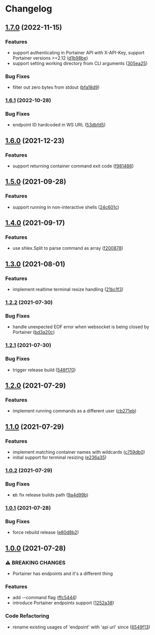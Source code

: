 # Changelog

## [1.7.0](https://www.github.com/devbranch-vadym/portainerssh/compare/v1.6.1...v1.7.0) (2022-11-15)


### Features

* support authenticating in Portainer API with X-API-Key, support Portainer versions >=2.12 ([d1b98be](https://www.github.com/devbranch-vadym/portainerssh/commit/d1b98bec3a3c4cda66adea73b315f2edb20e8dac))
* support setting working directory from CLI arguments ([305ea25](https://www.github.com/devbranch-vadym/portainerssh/commit/305ea256cdb09c8324683f887a7f89128338c57a))


### Bug Fixes

* filter out zero bytes from stdout ([bfa18d9](https://www.github.com/devbranch-vadym/portainerssh/commit/bfa18d96843847b38dc873c0aa7dcd5c88da6918))

### [1.6.1](https://www.github.com/devbranch-vadym/portainerssh/compare/v1.6.0...v1.6.1) (2022-10-28)


### Bug Fixes

* endpoint ID hardcoded in WS URL ([53dbfd5](https://www.github.com/devbranch-vadym/portainerssh/commit/53dbfd50f74ca21749609fbabc1761749034b522))

## [1.6.0](https://www.github.com/devbranch-vadym/portainerssh/compare/v1.5.0...v1.6.0) (2021-12-23)


### Features

* support returning container command exit code ([f981486](https://www.github.com/devbranch-vadym/portainerssh/commit/f981486a0763ee3fafae4785b748be50b3aed3f2))

## [1.5.0](https://www.github.com/devbranch-vadym/portainerssh/compare/v1.4.0...v1.5.0) (2021-09-28)


### Features

* support running in non-interactive shells ([24c601c](https://www.github.com/devbranch-vadym/portainerssh/commit/24c601c67943e8fa45cbee4cefed5907a019d926))

## [1.4.0](https://www.github.com/devbranch-vadym/portainerssh/compare/v1.3.0...v1.4.0) (2021-09-17)


### Features

* use shlex.Split to parse command as array ([f200878](https://www.github.com/devbranch-vadym/portainerssh/commit/f2008781e22e21bd1b399f0872f0960a85884f17))

## [1.3.0](https://www.github.com/devbranch-vadym/portainerssh/compare/v1.2.2...v1.3.0) (2021-08-01)


### Features

* implement realtime terminal resize handling ([21bc1f3](https://www.github.com/devbranch-vadym/portainerssh/commit/21bc1f32f69f50ec04ba72fd07129742e42f1149))

### [1.2.2](https://www.github.com/devbranch-vadym/portainerssh/compare/v1.2.1...v1.2.2) (2021-07-30)


### Bug Fixes

* handle unexpected EOF error when websocket is being closed by Portainer ([bd3a20c](https://www.github.com/devbranch-vadym/portainerssh/commit/bd3a20ca7ef740cbd9b97f5aa7c691aadc0da450))

### [1.2.1](https://www.github.com/devbranch-vadym/portainerssh/compare/v1.2.0...v1.2.1) (2021-07-30)


### Bug Fixes

* trigger release build ([548f170](https://www.github.com/devbranch-vadym/portainerssh/commit/548f170ca8293a712a1aee6ee6fc426c46752860))

## [1.2.0](https://www.github.com/devbranch-vadym/portainerssh/compare/v1.1.0...v1.2.0) (2021-07-29)


### Features

* implement running commands as a different user ([cb271eb](https://www.github.com/devbranch-vadym/portainerssh/commit/cb271ebd85f6a017f7f4cf033e753a033c7ff204))

## [1.1.0](https://www.github.com/devbranch-vadym/portainerssh/compare/v1.0.2...v1.1.0) (2021-07-29)


### Features

* implement matching container names with wildcards ([c759db0](https://www.github.com/devbranch-vadym/portainerssh/commit/c759db0ec3e70d98d18389ca4e381c1b6e85162f))
* initial support for terminal resizing ([e236a35](https://www.github.com/devbranch-vadym/portainerssh/commit/e236a35c623fb7d036ad8e60e26adbeb13f6e9d1))

### [1.0.2](https://www.github.com/devbranch-vadym/portainerssh/compare/v1.0.1...v1.0.2) (2021-07-29)


### Bug Fixes

* **ci:** fix release builds path ([9a4d99b](https://www.github.com/devbranch-vadym/portainerssh/commit/9a4d99bbc88b59d1b732448d3fd98865ffb045ab))

### [1.0.1](https://www.github.com/devbranch-vadym/portainerssh/compare/v1.0.0...v1.0.1) (2021-07-28)


### Bug Fixes

* force rebuild release ([e80d8b2](https://www.github.com/devbranch-vadym/portainerssh/commit/e80d8b2f4973dd5e8f8ded846731270d7492824c))

## [1.0.0](https://www.github.com/devbranch-vadym/portainerssh/compare/v0.0.2...v1.0.0) (2021-07-28)


### ⚠ BREAKING CHANGES

* Portainer has endpoints and it's a different thing

### Features

* add --command flag ([ffc5444](https://www.github.com/devbranch-vadym/portainerssh/commit/ffc5444b13d80f480d87acfbfa8c8b12aa2091e7))
* introduce Portainer endpoints support ([1252a38](https://www.github.com/devbranch-vadym/portainerssh/commit/1252a3810be7686ec75e23d38b8d020c658eb79b))


### Code Refactoring

* rename existing usages of 'endpoint' with 'api url' since ([6549f13](https://www.github.com/devbranch-vadym/portainerssh/commit/6549f13b22f036094849fc71c48d5b5bb962832f))
